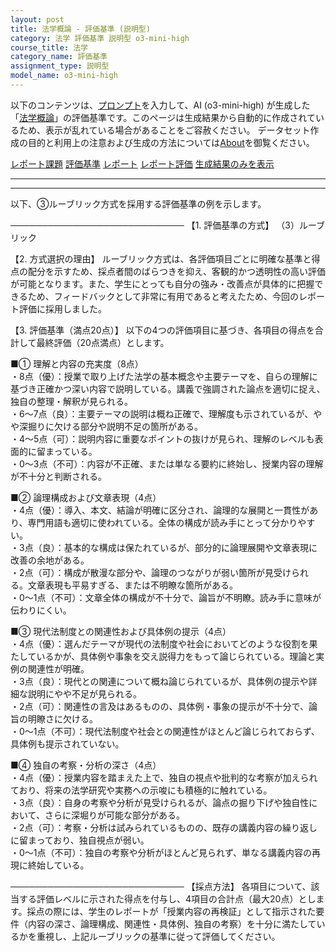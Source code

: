 ```yaml
---
layout: post
title: 法学概論 - 評価基準 (説明型)
category: 法学 評価基準 説明型 o3-mini-high
course_title: 法学
category_name: 評価基準
assignment_type: 説明型
model_name: o3-mini-high
---
```


以下のコンテンツは、[プロンプト](https://github.com/takedatoshiyuki/synthetic_assignments/tree/main/generated/法学/o3-mini-high/prompt_評価基準-説明型.md)を入力して、AI (o3-mini-high) が生成した「[法学概論](/contents/法学/)」の評価基準です。このページは生成結果から自動的に作成されているため、表示が乱れている場合があることをご容赦ください。
データセット作成の目的と利用上の注意および生成の方法については[About](/About)を御覧ください。

[レポート課題](../レポート課題-説明型)
[評価基準](../評価基準-説明型)
[レポート](../レポート-説明型)
[レポート評価](../レポート評価-説明型)
[生成結果のみを表示](https://github.com/takedatoshiyuki/synthetic_assignments/tree/main/generated/法学/o3-mini-high/評価基準-説明型.md)
  

***
***
  
以下、③ルーブリック方式を採用する評価基準の例を示します。

────────────────────────────
【1. 評価基準の方式】
（3）ルーブリック

【2. 方式選択の理由】
ルーブリック方式は、各評価項目ごとに明確な基準と得点の配分を示すため、採点者間のばらつきを抑え、客観的かつ透明性の高い評価が可能となります。また、学生にとっても自分の強み・改善点が具体的に把握できるため、フィードバックとして非常に有用であると考えたため、今回のレポート評価に採用しました。

【3. 評価基準（満点20点）】
以下の4つの評価項目に基づき、各項目の得点を合計して最終評価（20点満点）とします。

■① 理解と内容の充実度（8点）  
・8点（優）：授業で取り上げた法学の基本概念や主要テーマを、自らの理解に基づき正確かつ深い内容で説明している。講義で強調された論点を適切に捉え、独自の整理・解釈が見られる。  
・6～7点（良）：主要テーマの説明は概ね正確で、理解度も示されているが、やや深掘りに欠ける部分や説明不足の箇所がある。  
・4～5点（可）：説明内容に重要なポイントの抜けが見られ、理解のレベルも表面的に留まっている。  
・0～3点（不可）：内容が不正確、または単なる要約に終始し、授業内容の理解が不十分と判断される。

■② 論理構成および文章表現（4点）  
・4点（優）：導入、本文、結論が明確に区分され、論理的な展開と一貫性があり、専門用語も適切に使われている。全体の構成が読み手にとって分かりやすい。  
・3点（良）：基本的な構成は保たれているが、部分的に論理展開や文章表現に改善の余地がある。  
・2点（可）：構成が散漫な部分や、論理のつながりが弱い箇所が見受けられる。文章表現も平易すぎる、または不明瞭な箇所がある。  
・0～1点（不可）：文章全体の構成が不十分で、論旨が不明瞭。読み手に意味が伝わりにくい。

■③ 現代法制度との関連性および具体例の提示（4点）  
・4点（優）：選んだテーマが現代の法制度や社会においてどのような役割を果たしているかが、具体例や事象を交え説得力をもって論じられている。理論と実例の関連性が明確。  
・3点（良）：現代との関連について概ね論じられているが、具体例の提示や詳細な説明にやや不足が見られる。  
・2点（可）：関連性の言及はあるものの、具体例・事象の提示が不十分で、論旨の明瞭さに欠ける。  
・0～1点（不可）：現代法制度や社会との関連性がほとんど論じられておらず、具体例も提示されていない。

■④ 独自の考察・分析の深さ（4点）  
・4点（優）：授業内容を踏まえた上で、独自の視点や批判的な考察が加えられており、将来の法学研究や実務への示唆にも積極的に触れている。  
・3点（良）：自身の考察や分析が見受けられるが、論点の掘り下げや独自性において、さらに深堀りが可能な部分がある。  
・2点（可）：考察・分析は試みられているものの、既存の講義内容の繰り返しに留まっており、独自視点が弱い。  
・0～1点（不可）：独自の考察や分析がほとんど見られず、単なる講義内容の再現に終始している。

────────────────────────────
【採点方法】
各項目について、該当する評価レベルに示された得点を付与し、4項目の合計点（最大20点）とします。採点の際には、学生のレポートが「授業内容の再検証」として指示された要件（内容の深さ、論理構成、関連性・具体例、独自の考察）を十分に満たしているかを重視し、上記ルーブリックの基準に従って評価してください。
